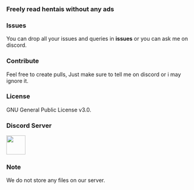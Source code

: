 ### Freely read hentais without any ads

### Issues
You can drop all your issues and queries in <b>issues</b> or you can ask me on discord.

### Contribute
Feel free to create pulls, Just make sure to tell me on discord or i may ignore it.

### License
GNU General Public License v3.0.

### Discord Server
<a href='https://discord.com/invite/msZahfY5Km'>
  <img src='https://user-images.githubusercontent.com/84064124/167283069-3d358169-0a1e-4298-b262-28d029ae6152.png' width=50/>
</a>

### Note
We do not store any files on our server.